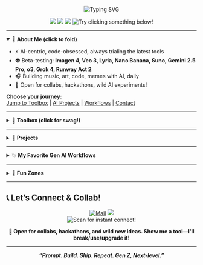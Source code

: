 <!-- Animated Header -->
<p align="center">
  <img src="https://readme-typing-svg.herokuapp.com/?lines=👾+Hey!+I'm+Reyansh+Varshney;+AI+Stacker+%7C+GenZ+Hacker+%7C+2050+Ready+;LLM+Toolbox+Power+User;🚀+Welcome+to+My+Universe!" alt="Typing SVG" />
</p>

<!-- Profile Badges & Mood Switcher -->
<p align="center">
  <img src="https://img.shields.io/badge/AI%20Toolbox-15%2B-orange?style=for-the-badge&logo=openai"/>
  <img src="https://img.shields.io/badge/Fastest%20Prompt%20Engineer-purple?style=for-the-badge"/>
  <img src="https://img.shields.io/badge/Contact-Interactive-blue?style=for-the-badge"/>
  <img src="https://img.shields.io/badge/Mood-Changing?style=for-the-badge&labelColor=red&color=yellow" title="Try clicking something below!"/>
</p>

---

<details open>
  <summary>🦾 <b>About Me (click to fold)</b></summary>
  
- ⚡️ AI-centric, code-obsessed, always trialing the latest tools
- 👽 Beta-testing: **Imagen 4, Veo 3, Lyria, Nano Banana, Suno, Gemini 2.5 Pro, o3, Grok 4, Runway Act 2**
- 🎧 Building music, art, code, memes with AI, daily
- 🤝 Open for collabs, hackathons, wild AI experiments!

**Choose your journey:**  
[Jump to Toolbox](#toolbox-click-for-swag) | [AI Projects](#projects) | [Workflows](#my-favorite-gen-ai-workflows) | [Contact](#lets-connect--collab)
</details>

---

<details>
  <summary>🧰 <b>Toolbox (click for swag!)</b></summary>

<table>
  <tr>
    <td align="center"><img src="https://img.icons8.com/color/48/gemini.png" height="36"/><br/>Gemini 2.5 Pro</td>
    <td align="center"><img src="https://img.icons8.com/color/48/openai.png" height="36"/><br/>GPT-5/ChatGPT</td>
    <td align="center"><img src="https://img.icons8.com/color/48/google-images.png" height="36"/><br/>Imagen 4</td>
    <td align="center"><img src="https://img.icons8.com/color/48/youtube-play.png" height="36"/><br/>Veo 3</td>
    <td align="center"><img src="https://img.icons8.com/color/48/spotify.png" height="36"/><br/>Lyria</td>
    <td align="center"><img src="https://img.icons8.com/color/48/speech-bubble.png" height="36"/><br/>Chirp</td>
  </tr>
  <tr>
    <td align="center"><img src="https://img.icons8.com/doodle/48/banana.png" height="36"/><br/>Nano Banana</td>
    <td align="center"><img src="https://img.icons8.com/color/48/audio-wave.png" height="36"/><br/>Suno</td>
    <td align="center"><img src="https://img.icons8.com/color/48/robot.png" height="36"/><br/>o3</td>
    <td align="center"><img src="https://img.icons8.com/color/48/twitterx--v2.png" height="36"/><br/>Grok 4</td>
    <td align="center"><img src="https://img.icons8.com/color/48/video-editing.png" height="36"/><br/>Runway Act 2</td>
    <td align="center"><img src="https://img.icons8.com/color/48/star.png" height="36"/><br/><i>More incoming!</i></td>
  </tr>
</table>

<blockquote>
Hover over icons for secret tips!  
<sub>(Icons powered by <a href="https://icons8.com/" target="_blank">icons8</a>—swap for your faves anytime)</sub>
</blockquote>
</details>

---

<details>
  <summary>📂 <b>Projects</b></summary>
  
- **AI YouTube Summary Bot** – [Gemini, Veo, Sora]
- **TuneCraft Spotify Suite** – [Lyria, Imagen, Suno, Python]
- **Perplexity+Gemini Search Clone** – [Gemini 2.5, o3]
- **AI Meme Generator** – [Nano Banana, Grok 4]
- ...and many more!  
*(Ask for a demo or check pinned repos for more — new projects shipping regularly!)*
</details>

---

<details>
  <summary>💥 <b>My Favorite Gen AI Workflows</b></summary>

- 👨‍💻 <b>Gemini 2.5 + Copilot + o3:</b> Full-stack idea-to-app in minutes
- 🎶 <b>Lyria + Suno:</b> Instant music for any mood
- 🎬 <b>Imagen 4 + Veo 3 + Runway Act 2:</b> Visual storytelling, YT Shorts, next-gen reels
- 🤖 <b>Sora + Grok 4:</b> Real-time chat, memes, and “AI with attitude”
- 🍌 <b>Nano Banana:</b> Because life needs some meme chaos

</details>

---

<details>
  <summary>🎁 <b>Fun Zones</b></summary>
    <ul>
      <li>😅 Debug with coffee (“Sudo fix me a latte”)</li>
      <li>👀 LLMs might know my secrets before I do</li>
      <li>⚡️ “If it can be automated, I already did it twice”</li>
      <li>🎧 My playlist: lofi, AI beats, meme-core</li>
      <li>🗝️ Easter eggs hidden in my projects! Open a PR to find out…</li>
    </ul>
    <p><img src="https://github-readme-stats.vercel.app/api?username=Reyansh-Varshney&show_icons=true&theme=tokyonight"/></p>
</details>

---

## 📞 Let’s Connect & Collab!
<p align="center">
  <a href="mailto:coderreyansh@gmail.com"><img src="https://img.shields.io/badge/Mail-coderreyansh@gmail.com-red?logo=gmail" alt="Mail"></a>
  <a href="mailto:2017083_iiib@basavainternational.onmicrosoft.com"><img src="https://img.shields.io/badge/School-BIS-blue?logo=microsoft"></a>
  <br>
  <img src="https://api.qrserver.com/v1/create-qr-code/?size=120x120&data=https://github.com/Reyansh-Varshney" alt="Scan for instant connect!" />
</p>
<p align="center">
  <b>🚀 Open for collabs, hackathons, and wild new ideas. Show me a tool—I'll break/use/upgrade it!<b>
</p>

---

<p align="center"><i>“Prompt. Build. Ship. Repeat. Gen Z, Next-level.”</i></p>
